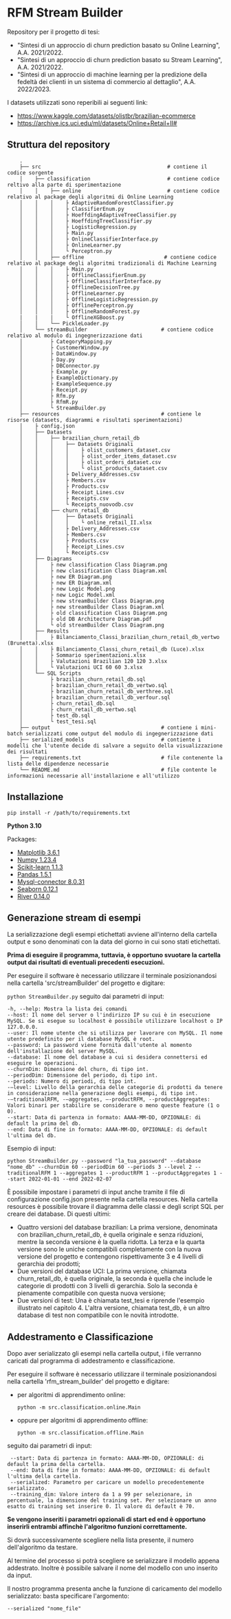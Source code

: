 # RFM Stream Builder
Repository per il progetto di tesi: 

* "Sintesi di un approccio di churn prediction basato su Online Learning", A.A. 2021/2022.
* "Sintesi di un approccio di churn prediction basato su Stream Learning", A.A. 2021/2022.
* "Sintesi di un approccio di machine learning per la predizione della fedeltà dei clienti in un sistema di commercio al dettaglio", A.A. 2022/2023.

I datasets utilizzati sono reperibili ai seguenti link:
* https://www.kaggle.com/datasets/olistbr/brazilian-ecommerce
* https://archive.ics.uci.edu/ml/datasets/Online+Retail+II#

## Struttura del repository

    
        .
        ├── src                                         # contiene il codice sorgente
        │    ├── classification                         # contiene codice reltivo alla parte di sperimentazione
        │    │    ├── online                            # contiene codice relativo al package degli algoritmi di Online Learning
        │    │    │    ├ AdaptiveRandomForestClassifier.py
        │    │    │    ├ ClassifierEnum.py
        │    │    │    ├ HoeffdingAdaptiveTreeClassifier.py
        │    │    │    ├ HoeffdingTreeClassifier.py
        │    │    │    ├ LogisticRegression.py
        │    │    │    ├ Main.py
        │    │    │    ├ OnlineClassifierInterface.py
        │    │    │    ├ OnlineLearner.py
        │    │    │    └ Perceptron.py
        │    │    ├── offline                          # contiene codice relativo al package degli algoritmi tradizionali di Machine Learning
        │    │    │    ├ Main.py
        │    │    │    ├ OfflineClassifierEnum.py
        │    │    │    ├ OfflineClassifierInterface.py
        │    │    │    ├ OfflineDecisionTree.py
        │    │    │    ├ OfflineLearner.py
        │    │    │    ├ OfflineLogisticRegression.py
        │    │    │    ├ OfflinePerceptron.py
        │    │    │    ├ OfflineRandomForest.py    
        |    |    |    └ OfflineXGBoost.py   
        │    │    └── PickleLoader.py  
        │    └── streamBuilder                        # contiene codice relativo al modulo di ingegnerizzazione dati
        │         ├ CategoryMapping.py
        │         ├ CustomerWindow.py
        │         ├ DataWindow.py
        │         ├ Day.py
        │         ├ DBConnector.py
        │         ├ Example.py
        │         ├ ExampleDictionary.py
        │         ├ ExampleSequence.py
        │         ├ Receipt.py
        │         ├ Rfm.py
        │         ├ RfmR.py
        │         └ StreamBuilder.py 
        ├── resources                                 # contiene le risorse (datasets, diagrammi e risultati sperimentazioni)
        │    ├ config.json
        │    ├── Datasets
        │    │    ├── brazilian_churn_retail_db
        │    │    │    ├── Datasets Originali
        │    │    │    │    ├ olist_customers_dataset.csv
        │    │    │    │    ├ olist_order_items_dataset.csv
        │    │    │    │    ├ olist_orders_dataset.csv
        │    │    │    │    └ olist_products_dataset.csv
        │    │    │    ├ Delivery_Addresses.csv
        │    │    │    ├ Members.csv
        │    │    │    ├ Products.csv
        │    │    │    ├ Receipt_Lines.csv
        │    │    │    ├ Receipts.csv
        │    │    │    └ Receipts_nuovodb.csv
        │    │    ├── churn_retail_db
        │    │    │    ├── Datasets Originali
        │    │    │    │    └ online_retail_II.xlsx
        │    │    │    ├ Delivery_Addresses.csv
        │    │    │    ├ Members.csv
        │    │    │    ├ Products.csv
        │    │    │    ├ Receipt_Lines.csv
        │    │    │    └ Receipts.csv
        │    ├── Diagrams
        │    │    ├ new classification Class Diagram.png
        │    │    ├ new classification Class Diagram.xml
        │    │    ├ new ER Diagram.png
        │    │    ├ new ER Diagram.xml
        │    │    ├ new Logic Model.png
        │    │    ├ new Logic Model.xml
        │    │    ├ new streamBuilder Class Diagram.png
        │    │    ├ new streamBuilder Class Diagram.xml
        │    │    ├ old classification Class Diagram.png
        │    │    ├ old DB Architecture Diagram.pdf
        │    │    └ old streamBuilder Class Diagram.png
        │    ├── Results
        │    │    ├ Bilanciamento_Classi_brazilian_churn_retail_db_vertwo (Brunetta).xlsx
        │    │    ├ Bilanciamento_Classi_churn_retail_db (Luce).xlsx
        │    │    ├ Sommario sperimentazioni.xlsx
        │    │    ├ Valutazioni Brazilian 120 120 3.xlsx
        │    │    └ Valutazioni UCI 60 60 3.xlsx
        │    └── SQL Scripts 
        │         ├ brazilian_churn_retail_db.sql
        │         ├ brazilian_churn_retail_db_vertwo.sql
        │         ├ brazilian_churn_retail_db_verthree.sql
        │         ├ brazilian_churn_retail_db_verfour.sql
        │         ├ churn_retail_db.sql
        │         ├ churn_retail_db_vertwo.sql
        │         ├ test_db.sql
        │         └ test_tesi.sql
        ├── output                                    # contiene i mini-batch serializzati come output del modulo di ingegnerizzazione dati
        ├── serialized_models                         # contiente i modelli che l'utente decide di salvare a seguito della visualizzazione dei risultati
        ├── requirements.txt                          # file contenente la lista delle dipendenze necessarie
        └── README.md                                 # file contente le informazioni necessarie all'installazione e all'utilizzo

## Installazione

    pip install -r /path/to/requirements.txt

**Python  3.10**

Packages:

* [Matplotlib 3.6.1](https://matplotlib.org/)
* [Numpy 1.23.4](https://www.numpy.org/)
* [Scikit-learn 1.1.3](https://scikit-learn.org/stable/)
* [Pandas 1.5.1](https://pandas.pydata.org/)
* [Mysql-connector 8.0.31](https://pypi.org/project/mysql-connector-python/)
* [Seaborn 0.12.1](https://seaborn.pydata.org/)
* [River 0.14.0](https://riverml.xyz/0.14.0/)





## Generazione stream di esempi

La serializzazione degli esempi etichettati avviene all'interno della cartella output e sono denominati con la data del giorno in cui sono stati etichettati.

**Prima di eseguire il programma, tuttavia, è opportuno svuotare la cartella output dai risultati di eventuali precedenti esecuzioni.**

Per eseguire il software è necessario utilizzare il terminale posizionandosi nella cartella 'src/streamBuilder' del progetto e digitare:

``python StreamBuilder.py`` seguito dai parametri di input:

    -h, --help: Mostra la lista dei comandi 
    --host: Il nome del server o l'indirizzo IP su cui è in esecuzione MySQL. Se si esegue su localhost è possibile utilizzare localhost o IP 127.0.0.0.
    --user: Il nome utente che si utilizza per lavorare con MySQL. Il nome utente predefinito per il database MySQL è root.
    --password: La password viene fornita dall'utente al momento dell'installazione del server MySQL.
    --database: Il nome del database a cui si desidera connettersi ed eseguire le operazioni.
    --churnDim: Dimensione del churn, di tipo int.
    --periodDim: Dimensione del periodo, di tipo int.
    --periods: Numero di periodi, di tipo int.
    -–level: Livello della gerarchia delle categorie di prodotti da tenere in considerazione nella generazione degli esempi, di tipo int.
    -–traditionalRFM, -–aggregates, –-productRFM, --productAggregates: Valori binari per stabilire se considerare o meno queste feature (1 o 0).
    --start: Data di partenza in formato: AAAA-MM-DD, OPZIONALE: di default la prima del db.
    --end: Data di fine in formato: AAAA-MM-DD, OPZIONALE: di default l'ultima del db.

Esempio di input:

    python StreamBuilder.py --password "la_tua_password" --database "nome_db" --churnDim 60 --periodDim 60 --periods 3 --level 2 --traditionalRFM 1 --aggregates 1 --productRFM 1 --productAggregates 1 --start 2022-01-01 --end 2022-02-07

È possibile impostare i parametri di input anche tramite il file di configurazione config.json presente nella cartella resources. Nella cartella resources è possibile trovare il diagramma delle classi e degli script SQL per creare dei database. Di questi ultimi:
* Quattro versioni del database brazilian: La prima versione, denominata con brazilian_churn_retail_db, è quella originale e senza riduzioni, mentre la seconda versione è la quella ridotta. La terza e la quarta versione sono le uniche compatibili completamente con la nuova versione del progetto e contengono rispettivamente 3 e 4 livelli di gerarchia dei prodotti;
* Due versioni del database UCI: La prima versione, chiamata churn_retail_db, è quella originale, la seconda è quella che include le categorie di prodotti con 3 livelli di gerarchia. Solo la seconda è pienamente compatibile con questa nuova versione;
* Due versioni di test: Una è chiamata test_tesi e riprende l'esempio illustrato nel capitolo 4. L'altra versione, chiamata test_db, è un altro database di test non compatibile con le novità introdotte.

## Addestramento e Classificazione

Dopo aver serializzato gli esempi nella cartella output, i file verranno caricati dal programma di addestramento e classificazione.

Per eseguire il software è necessario utilizzare il terminale posizionandosi nella cartella 'rfm_stream_builder' del progetto e digitare:

* per algoritmi di apprendimento online:

      python -m src.classification.online.Main
* oppure per algoritmi di apprendimento offline:
      
      python -m src.classification.offline.Main

seguito dai parametri di input:

     --start: Data di partenza in formato: AAAA-MM-DD, OPZIONALE: di default la prima della cartella.
     --end: Data di fine in formato: AAAA-MM-DD, OPZIONALE: di default l'ultima della cartella.
     --serialized: Parametro per caricare un modello precedentemente serializzato.
     --training_dim: Valore intero da 1 a 99 per selezionare, in percentuale, la dimensione del training set. Per selezionare un anno esatto di training set inserire 0. Il valore di default è 70.

**Se vengono inseriti i parametri opzionali di start ed end è opportuno inserirli entrambi affinchè l'algoritmo funzioni correttamente.**

Si dovrà successivamente scegliere nella lista presente, il numero dell'algoritmo da testare.

Al termine del processo si potrà scegliere se serializzare il modello appena addestrato. Inoltre è possibile salvare
il nome del modello con uno inserito da input.

Il nostro programma presenta anche la funzione di caricamento del modello serializzato: basta specificare l'argomento:

    --serialized "nome_file"


